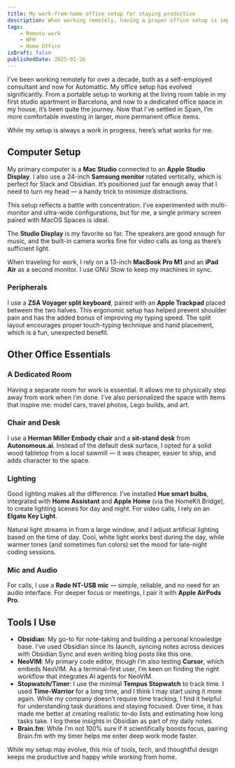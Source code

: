 ```yaml
---
title: My work-from-home office setup for staying productive
description: When working remotely, having a proper office setup is important. In this post I'm sharing some tech and software that helps me staying productive while WFH.
tags:
    - Remote work
    - WFH
    - Home Office
isDraft: false
publishedDate: 2025-01-26
---
```


I've been working remotely for over a decade, both as a self-employed consultant and now for Automattic. My office setup has evolved significantly. From a portable setup to working at the living room table in my first studio apartment in Barcelona, and now to a dedicated office space in my house, it’s been quite the journey. Now that I’ve settled in Spain, I’m more comfortable investing in larger, more permanent office items.  

While my setup is always a work in progress, here’s what works for me.


## Computer Setup  
My primary computer is a **Mac Studio** connected to an **Apple Studio Display**. I also use a 24-inch **Samsung monitor** rotated vertically, which is perfect for Slack and Obsidian. It’s positioned just far enough away that I need to turn my head — a handy trick to minimize distractions.  

This setup reflects a battle with concentration. I’ve experimented with multi-monitor and ultra-wide configurations, but for me, a single primary screen paired with MacOS Spaces is ideal.  

The **Studio Display** is my favorite so far. The speakers are good enough for music, and the built-in camera works fine for video calls as long as there’s sufficient light.  

When traveling for work, I rely on a 13-inch **MacBook Pro M1** and an **iPad Air** as a second monitor. I use GNU Stow to keep my machines in sync.


### Peripherals  
I use a **ZSA Voyager split keyboard**, paired with an **Apple Trackpad** placed between the two halves. This ergonomic setup has helped prevent shoulder pain and has the added bonus of improving my typing speed. The split layout encourages proper touch-typing technique and hand placement, which is a fun, unexpected benefit.  


## Other Office Essentials  

### A Dedicated Room  
Having a separate room for work is essential. It allows me to physically step away from work when I’m done. I’ve also personalized the space with items that inspire me: model cars, travel photos, Lego builds, and art.  

### Chair and Desk  
I use a **Herman Miller Embody chair** and a **sit-stand desk** from **Autonomous.ai**. Instead of the default desk surface, I opted for a solid wood tabletop from a local sawmill — it was cheaper, easier to ship, and adds character to the space.  

### Lighting  
Good lighting makes all the difference. I’ve installed **Hue smart bulbs**, integrated with **Home Assistant** and **Apple Home** (via the HomeKit Bridge), to create lighting scenes for day and night. For video calls, I rely on an **Elgato Key Light**. 

Natural light streams in from a large window, and I adjust artificial lighting based on the time of day. Cool, white light works best during the day, while warmer tones (and sometimes fun colors) set the mood for late-night coding sessions.  

### Mic and Audio  
For calls, I use a **Røde NT-USB mic** — simple, reliable, and no need for an audio interface. For deeper focus or meetings, I pair it with **Apple AirPods Pro**.  

## Tools I Use  

- **Obsidian**: My go-to for note-taking and building a personal knowledge base. I’ve used Obsidian since its launch, syncing notes across devices with Obsidian Sync and even writing blog posts like this one.  
- **NeoVIM**: My primary code editor, though I’m also testing **Cursor**, which embeds NeoVIM. As a terminal-first user, I’m keen on finding the right workflow that integrates AI agents for NeoVIM.  
- **Stopwatch/Timer**: I use the minimal **Tempus Stopwatch** to track time. I used **Time-Warrior** for a long time, and I think I may start using it more again. While my company doesn’t require time tracking, I find it helpful for understanding task durations and staying focused. Over time, it has made me better at creating realistic to-do lists and estimating how long tasks take. I log these insights in Obsidian as part of my daily notes.  
- **Brain.fm**: While I’m not 100% sure if it scientifically boosts focus, pairing Brain.fm with my timer helps me enter deep work mode faster.  


While my setup may evolve, this mix of tools, tech, and thoughtful design keeps me productive and happy while working from home.
